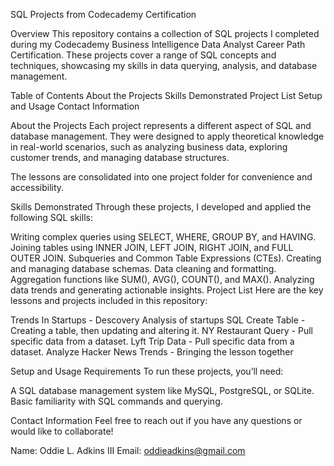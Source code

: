SQL Projects from Codecademy Certification

Overview
This repository contains a collection of SQL projects I completed during my Codecademy Business Intelligence Data Analyst Career Path Certification. These projects cover a range of SQL concepts and techniques, showcasing my skills in data querying, analysis, and database management.

Table of Contents
About the Projects
Skills Demonstrated
Project List
Setup and Usage
Contact Information

About the Projects
Each project represents a different aspect of SQL and database management. They were designed to apply theoretical knowledge in real-world scenarios, such as analyzing business data, exploring customer trends, and managing database structures.

The lessons are consolidated into one project folder for convenience and accessibility.

Skills Demonstrated
Through these projects, I developed and applied the following SQL skills:

Writing complex queries using SELECT, WHERE, GROUP BY, and HAVING.
Joining tables using INNER JOIN, LEFT JOIN, RIGHT JOIN, and FULL OUTER JOIN.
Subqueries and Common Table Expressions (CTEs).
Creating and managing database schemas.
Data cleaning and formatting.
Aggregation functions like SUM(), AVG(), COUNT(), and MAX().
Analyzing data trends and generating actionable insights.
Project List
Here are the key lessons and projects included in this repository:

Trends In Startups - Descovery Analysis of startups
SQL Create Table - Creating a table, then updating and altering it. 
NY Restaurant Query - Pull specific data from a dataset. 
Lyft Trip Data - Pull specific data from a dataset. 
Analyze Hacker News Trends - Bringing the lesson together


Setup and Usage
Requirements
To run these projects, you’ll need:

A SQL database management system like MySQL, PostgreSQL, or SQLite.
Basic familiarity with SQL commands and querying.

Contact Information
Feel free to reach out if you have any questions or would like to collaborate!

Name: Oddie L. Adkins III
Email: oddieadkins@gmail.com
